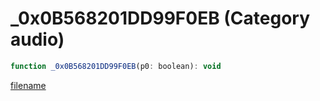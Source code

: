 # _0x0B568201DD99F0EB (Category audio)

```js
function _0x0B568201DD99F0EB(p0: boolean): void
```

[filename](_0x0B568201DD99F0EB_m.md ':include')